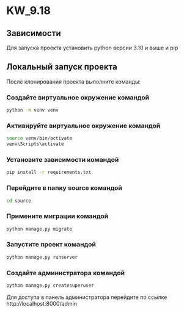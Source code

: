 # KW_9.18

## Зависимости

Для запуска проекта установить python версии 3.10 и выше и pip

## Локальный запуск проекта

После клонирования проекта выполните команды:

### Создайте виртуальное окружение командой
```bash
python -m venv venv
```

### Активируйте виртуальное окружение командой
```bash
source venv/bin/activate
venv\Scripts\activate
```

### Установите зависимости командой
```bash
pip install -r requirements.txt
```

### Перейдите в папку source командой
```bash
cd source
```

### Примените миграции командой
```bash
python manage.py migrate
```

### Запустите проект командой
```bash
python manage.py runserver
```

### Создайте администратора командой
```bash
python manage.py createsuperuser
```

Для доступа в панель администратора перейдите по ссылке http://localhost:8000/admin
